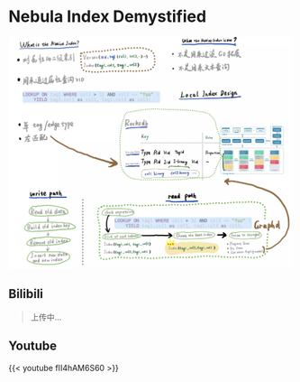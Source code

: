 # Nebula Index Demystified


<!--more-->

![nebula-index-demystified](./nebula-index-demystified.webp)


## Bilibili

> 上传中...

## Youtube

{{< youtube fII4hAM6S60 >}}


